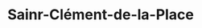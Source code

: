 ---
title: Sainr-Clément-de-la-Place
url: /sainr-clement-de-la-place/
latitude: 47.523
longitude: -0.742
---